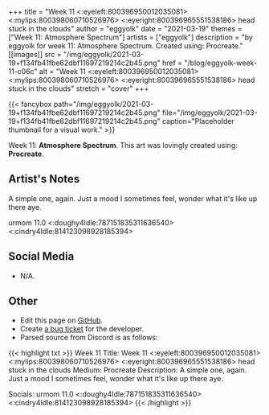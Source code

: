+++
title =       "Week 11 <:eyeleft:800396950012035081> <:mylips:800398060710526976> <:eyeright:800396965551538186> head stuck in the clouds"
author =      "eggyolk"
date =        "2021-03-19"
themes =      ["Week 11: Atmosphere Spectrum"]
artists =     ["eggyolk"]
description = "by eggyolk for week 11: Atmosphere Spectrum. Created using: Procreate."
[[images]]
              src = "/img/eggyolk/2021-03-19+f134fb41fbe62dbf11697219214c2b45.png"
              href = "/blog/eggyolk-week-11-c06c"
              alt = "Week 11 <:eyeleft:800396950012035081> <:mylips:800398060710526976> <:eyeright:800396965551538186> head stuck in the clouds"
              stretch = "cover"
+++


{{< fancybox path="/img/eggyolk/2021-03-19+f134fb41fbe62dbf11697219214c2b45.png" file="/img/eggyolk/2021-03-19+f134fb41fbe62dbf11697219214c2b45.png" caption="Placeholder thumbnail for a visual work." >}}


Week 11: **Atmosphere Spectrum**. This art was lovingly created using: **Procreate**.

## Artist's Notes

A simple one, again. Just a mood I sometimes feel, wonder what it's like up there aye. 

urmom 11.0 <:doughy4Idle:787151835311636540> <:cindry4Idle:814123098928185394>

## Social Media

- N/A.

## Other

- Edit this page on [GitHub](https://github.com/teaminkling/web-refresh/edit/main/content/blog/eggyolk-week-11-c06c.md).
- Create [a bug ticket](https://github.com/teaminkling/web-refresh/issues/new?assignees=&labels=bug&template=problem-report.md&title=) for the developer.
- Parsed source from Discord is as follows:

{{< highlight txt >}}
Week 11
Title: Week 11 <:eyeleft:800396950012035081> <:mylips:800398060710526976> <:eyeright:800396965551538186> head stuck in the clouds 
Medium: Procreate
Description: A simple one, again. Just a mood I sometimes feel, wonder what it's like up there aye. 

Socials: urmom 11.0 <:doughy4Idle:787151835311636540> <:cindry4Idle:814123098928185394>
{{< /highlight >}}